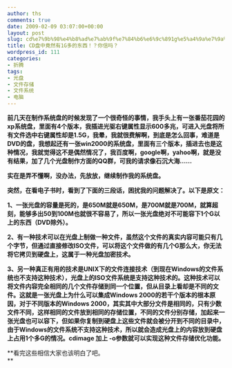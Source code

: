 ```yaml
---
author: ths
comments: true
date: 2009-02-09 03:07:00+00:00
layout: post
slug: cd%e7%9b%98%e4%b8%ad%e7%ab%9f%e7%84%b6%e6%9c%891g%e5%a4%9a%e7%9a%84%e4%b8%9c%e8%a5%bf%ef%bc%81%ef%bc%9f%e4%bd%a0%e4%bf%a1%e5%90%97%ef%bc%9f
title: CD盘中竟然有1G多的东西！？你信吗？
wordpress_id: 111
categories:
- 折腾
tags:
- 光盘
- 文件存储
- 文件系统
- 电脑
---
```


**前几天在制作系统盘的时候发现了一个很奇怪的事情，我手头上有一张番茄花园的xp系统盘，里面有4个版本，我插进光驱右键属性显示600多兆，可进入光盘将所有文件选中右键属性却是1.5G，我晕，我就很费解啊，到底是怎么回事，难道是DVD的盘，我想起还有一张win2000的系统盘，里面有三个版本，插进去也是这种情况，我就觉得这不是偶然情况了，我百度啊，google啊，yahoo啊，就是没有结果，加了几个光盘制作方面的QQ群，可我的请求像石沉大海……**





**实在是弄不懂啊，没办法，先放放，继续制作我的系统盘。**





**突然，在看电子书时，看到了下面的三段话，困扰我的问题解决了。以下是原文：**





**1、一张光盘的容量是死的，是650M就是650M，是700M就是700M，就算超刻，能够多出50到100M也就很不容易了，所以一张光盘绝对不可能容下1个G以上的东西（DVD除外）。**





**2、有一种技术可以在光盘上制做一种文件，虽然这个文件的真实内容可能只有几个字节，但通过直接修改ISO文件，可以将这个文件做的有几个G那么大，你无法将它拷贝到硬盘上，这属于一种光盘加密技术。**





**3、另一种真正有用的技术是UNIX下的文件连接技术（到现在Windows的文件系统也不支持这种技术），光盘上的ISO文件系统是支持这种技术的。这种技术可以将文件内容完全相同的几个文件存储到同一个位置，但从目录上看却是不同的文件。这就是一张光盘上为什么可以集成Windows
2000的若干个版本的根本原因，对于不同版本的Windows
2000，其实其中大部分文件是相同的，只有少数文件不同，这样相同的文件放到相同的存储位置，不同的文件分别存储，加起来一张光盘也可以容下，但如果你复制到硬盘上这些文件就会被分开到不同的目录中，由于Windows的文件系统不支持这种技术，所以就会造成光盘上的内容放到硬盘上占用1个多G的情况。cdimage
加上 -o参数就可以实现这种文件存储优化功能。**





**看完这些相信大家也该明白了吧。   
**
